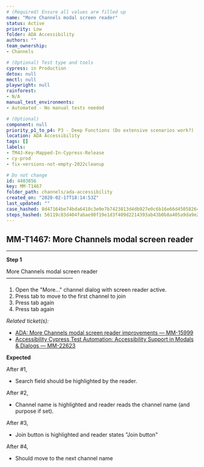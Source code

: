 ```yaml
---
# (Required) Ensure all values are filled up
name: "More Channels modal screen reader"
status: Active
priority: Low
folder: ADA Accessibility
authors: ""
team_ownership: 
- Channels

# (Optional) Test type and tools
cypress: in Production
detox: null
mmctl: null
playwright: null
rainforest: 
- N/A
manual_test_environments: 
- Automated - No manual tests needed

# (Optional)
component: null
priority_p1_to_p4: P3 - Deep Functions (Do extensive scenarios work?)
location: ADA Accessibility
tags: []
labels: 
- TM4J-Key-Mapped-In-Cypress-Release
- cy-prod
- fix-versions-not-empty-2022cleanup

# Do not change
id: 4403856
key: MM-T1467
folder_path: channels/ada-accessibility
created_on: "2020-02-17T18:14:53Z"
last_updated: ""
case_hashed: 8d47164be74bda6418c3e0e7b7423813d4db927e0c6b16e66d450582649933b45849324e5e5160ff3e784f0e1c2f248c
steps_hashed: 56119c83d404fabae98f19e1d3f409d2214393ab43b0b8a405a9da9e21d5d45ea169cb46286e068293b100e259777cb2
---
```


## MM-T1467: More Channels modal screen reader

---

**Step 1**

More Channels modal screen reader\
–––––––––––––––––––––––––

1. Open the "More..." channel dialog with screen reader active.
2. Press tab to move to the first channel to join
3. Press tab again
4. Press tab again

_Related ticket(s):_

- [ADA: More Channels modal screen reader improvements — MM-15999](https://mattermost.atlassian.net/browse/MM-15999)
- [Accessibility Cypress Test Automation: Accessibility Support in Modals & Dialogs — MM-22623](https://mattermost.atlassian.net/browse/MM-22623)

**Expected**

After #1,

- Search field should be highlighted by the reader.

After #2,

- Channel name is highlighted and reader reads the channel name (and purpose if set).

After #3,

- Join button is highlighted and reader states "Join button"

After #4,

- Should move to the next channel name

